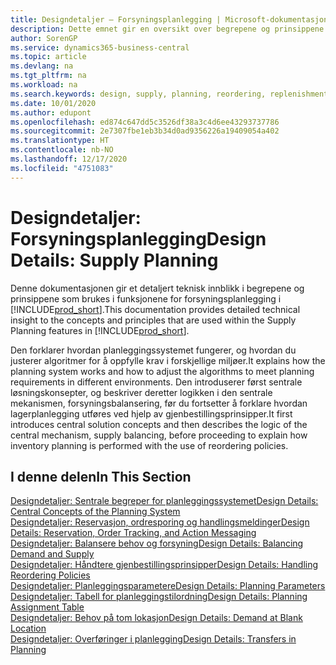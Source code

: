 ```yaml
---
title: Designdetaljer – Forsyningsplanlegging | Microsoft-dokumentasjon
description: Dette emnet gir en oversikt over begrepene og prinsippene som brukes i funksjonene for forsyningsplanlegging i Business Central.
author: SorenGP
ms.service: dynamics365-business-central
ms.topic: article
ms.devlang: na
ms.tgt_pltfrm: na
ms.workload: na
ms.search.keywords: design, supply, planning, reordering, replenishment
ms.date: 10/01/2020
ms.author: edupont
ms.openlocfilehash: ed874c647dd5c3526df38a3c4d6ee43293737786
ms.sourcegitcommit: 2e7307fbe1eb3b34d0ad9356226a19409054a402
ms.translationtype: HT
ms.contentlocale: nb-NO
ms.lasthandoff: 12/17/2020
ms.locfileid: "4751083"
---
```

# <a name="design-details-supply-planning"></a><span data-ttu-id="9985e-103">Designdetaljer: Forsyningsplanlegging</span><span class="sxs-lookup"><span data-stu-id="9985e-103">Design Details: Supply Planning</span></span>
<span data-ttu-id="9985e-104">Denne dokumentasjonen gir et detaljert teknisk innblikk i begrepene og prinsippene som brukes i funksjonene for forsyningsplanlegging i [!INCLUDE[prod_short](includes/prod_short.md)].</span><span class="sxs-lookup"><span data-stu-id="9985e-104">This documentation provides detailed technical insight to the concepts and principles that are used within the Supply Planning features in [!INCLUDE[prod_short](includes/prod_short.md)].</span></span>  

<span data-ttu-id="9985e-105">Den forklarer hvordan planleggingssystemet fungerer, og hvordan du justerer algoritmer for å oppfylle krav i forskjellige miljøer.</span><span class="sxs-lookup"><span data-stu-id="9985e-105">It explains how the planning system works and how to adjust the algorithms to meet planning requirements in different environments.</span></span> <span data-ttu-id="9985e-106">Den introduserer først sentrale løsningskonsepter, og beskriver deretter logikken i den sentrale mekanismen, forsyningsbalansering, før du fortsetter å forklare hvordan lagerplanlegging utføres ved hjelp av gjenbestillingsprinsipper.</span><span class="sxs-lookup"><span data-stu-id="9985e-106">It first introduces central solution concepts and then describes the logic of the central mechanism, supply balancing, before proceeding to explain how inventory planning is performed with the use of reordering policies.</span></span>  

## <a name="in-this-section"></a><span data-ttu-id="9985e-107">I denne delen</span><span class="sxs-lookup"><span data-stu-id="9985e-107">In This Section</span></span>  
[<span data-ttu-id="9985e-108">Designdetaljer: Sentrale begreper for planleggingssystemet</span><span class="sxs-lookup"><span data-stu-id="9985e-108">Design Details: Central Concepts of the Planning System</span></span>](design-details-central-concepts-of-the-planning-system.md)  
[<span data-ttu-id="9985e-109">Designdetaljer: Reservasjon, ordresporing og handlingsmeldinger</span><span class="sxs-lookup"><span data-stu-id="9985e-109">Design Details: Reservation, Order Tracking, and Action Messaging</span></span>](design-details-reservation-order-tracking-and-action-messaging.md)  
[<span data-ttu-id="9985e-110">Designdetaljer: Balansere behov og forsyning</span><span class="sxs-lookup"><span data-stu-id="9985e-110">Design Details: Balancing Demand and Supply</span></span>](design-details-balancing-demand-and-supply.md)  
[<span data-ttu-id="9985e-111">Designdetaljer: Håndtere gjenbestillingsprinsipper</span><span class="sxs-lookup"><span data-stu-id="9985e-111">Design Details: Handling Reordering Policies</span></span>](design-details-handling-reordering-policies.md)  
[<span data-ttu-id="9985e-112">Designdetaljer: Planleggingsparametere</span><span class="sxs-lookup"><span data-stu-id="9985e-112">Design Details: Planning Parameters</span></span>](design-details-planning-parameters.md)  
[<span data-ttu-id="9985e-113">Designdetaljer: Tabell for planleggingstilordning</span><span class="sxs-lookup"><span data-stu-id="9985e-113">Design Details: Planning Assignment Table</span></span>](design-details-planning-assignment-table.md)  
[<span data-ttu-id="9985e-114">Designdetaljer: Behov på tom lokasjon</span><span class="sxs-lookup"><span data-stu-id="9985e-114">Design Details: Demand at Blank Location</span></span>](design-details-demand-at-blank-location.md)  
[<span data-ttu-id="9985e-115">Designdetaljer: Overføringer i planlegging</span><span class="sxs-lookup"><span data-stu-id="9985e-115">Design Details: Transfers in Planning</span></span>](design-details-transfers-in-planning.md)
